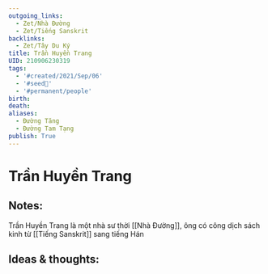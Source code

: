 ```yaml
---
outgoing_links:
  - Zet/Nhà Đường
  - Zet/Tiếng Sanskrit
backlinks:
  - Zet/Tây Du Ký
title: Trần Huyền Trang
UID: 210906230319
tags:
  - '#created/2021/Sep/06'
  - '#seed🥜'
  - '#permanent/people'
birth: 
death: 
aliases:
  - Đường Tăng
  - Đường Tam Tạng
publish: True
---
```

# Trần Huyền Trang

## Notes:
Trần Huyền Trang là một nhà sư thời [[Nhà Đường]], ông có công dịch sách kinh từ [[Tiếng Sanskrit]] sang tiếng Hán

## Ideas & thoughts:
